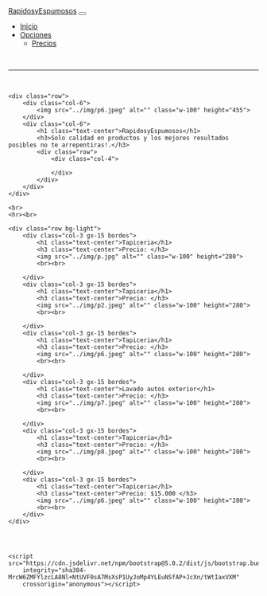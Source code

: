 
<html lang="en">

<head>
    <meta charset="UTF-8">
    <meta http-equiv="X-UA-Compatible" content="IE=edge">
    <meta name="viewport" content="width=device-width, initial-scale=1.0">
    <title>Precios</title>
    <link href="https://cdn.jsdelivr.net/npm/bootstrap@5.0.2/dist/css/bootstrap.min.css" rel="stylesheet"
        integrity="sha384-EVSTQN3/azprG1Anm3QDgpJLIm9Nao0Yz1ztcQTwFspd3yD65VohhpuuCOmLASjC" crossorigin="anonymous">
    <link rel="stylesheet" href="../css/estilo.css">
</head>

<body>
    <nav class="navbar navbar-expand-lg navbar-dark bg-dark">
        <div class="container-fluid">
            <a class="navbar-brand" href="https://rapidosyespumosos.github.io/Rapidos/#">RapidosyEspumosos</a>
            <button class="navbar-toggler" type="button" data-bs-toggle="collapse"
                data-bs-target="#navbarSupportedContent" aria-controls="navbarSupportedContent" aria-expanded="false"
                aria-label="Toggle navigation">
                <span class="navbar-toggler-icon"></span>
            </button>
            <div class="collapse navbar-collapse" id="navbarSupportedContent">
                <!-- se hizo la clase espacio para poder poner el margin a la izquierda -->
                <ul class="navbar-nav me-auto mb-2 mb-lg-0 espacio">
                    <li class="nav-item">
                        <a class="nav-link active" aria-current="page" href="https://rapidosyespumosos.github.io/Rapidos/#">Inicio</a>
                    </li>
                    <li class="nav-item dropdown">
                        <a class="nav-link dropdown-toggle" href="#" id="navbarDropdown" role="button"
                            data-bs-toggle="dropdown" aria-expanded="false">
                            Opciones
                        </a>
                        <ul class="dropdown-menu" aria-labelledby="navbarDropdown">
                            <li><a class="dropdown-item" href="https://rapidosyespumosos.github.io/Precios/">Precios</a></li>
                        </ul>
                    </li>
                </ul>
            </div>
        </div>
    </nav>
    <br>
    <hr><br>

    <div class="row">
        <div class="col-6">
            <img src="../img/p6.jpeg" alt="" class="w-100" height="455">
        </div>
        <div class="col-6">
            <h1 class="text-center">RapidosyEspumosos</h1>
            <h3>Solo calidad en productos y los mejores resultados posibles no te arrepentiras!.</h3>
            <div class="row">
                <div class="col-4">

                </div>
            </div>
        </div>
    </div>

    <br>
    <hr><br>

    <div class="row bg-light">
        <div class="col-3 gx-15 bordes">
            <h1 class="text-center">Tapiceria</h1>
            <h3 class="text-center">Precio: </h3>
            <img src="../img/p.jpg" alt="" class="w-100" height="280">
            <br><br>

        </div>
        <div class="col-3 gx-15 bordes">
            <h1 class="text-center">Tapiceria</h1>
            <h3 class="text-center">Precio: </h3>
            <img src="../img/p2.jpeg" alt="" class="w-100" height="280">
            <br><br>

        </div>
        <div class="col-3 gx-15 bordes">
            <h1 class="text-center">Tapiceria</h1>
            <h3 class="text-center">Precio: </h3>
            <img src="../img/p6.jpeg" alt="" class="w-100" height="280">
            <br><br>

        </div>
        <div class="col-3 gx-15 bordes">
            <h1 class="text-center">Lavado autos exterior</h1>
            <h3 class="text-center">Precio: </h3>
            <img src="../img/p7.jpeg" alt="" class="w-100" height="280">
            <br><br>

        </div>
        <div class="col-3 gx-15 bordes">
            <h1 class="text-center">Tapiceria</h1>
            <h3 class="text-center">Precio: </h3>
            <img src="../img/p8.jpeg" alt="" class="w-100" height="280">
            <br><br>

        </div>
        <div class="col-3 gx-15 bordes">
            <h1 class="text-center">Tapiceria</h1>
            <h3 class="text-center">Precio: $15.000 </h3>
            <img src="../img/p6.jpeg" alt="" class="w-100" height="280">
            <br><br>
        </div>
    </div>




    <script src="https://cdn.jsdelivr.net/npm/bootstrap@5.0.2/dist/js/bootstrap.bundle.min.js"
        integrity="sha384-MrcW6ZMFYlzcLA8Nl+NtUVF0sA7MsXsP1UyJoMp4YLEuNSfAP+JcXn/tWtIaxVXM"
        crossorigin="anonymous"></script>
</body>

</html>
